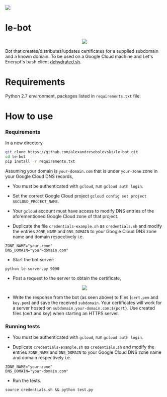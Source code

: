 <img src="https://circleci.com/gh/plotly/le-bot.svg?style=shield&circle-token=b125d59fd644e3d5eb1d17562c7bc817425861aa"></br>

# le-bot

<p align="center">
<img src="https://vectr.com/iloveorange/canJ3TwIm.png?width=642.52&height=310&select=canJ3TwImpage0">
</p>

Bot that creates/distributes/updates certificates for a supplied subdomain and a known domain.
To be used on a Google Cloud machine and Let's Encrypt's bash client [dehydrated.sh](https://github.com/lukas2511/dehydrated).

# Requirements
Python 2.7 environment, packages listed in `requirements.txt` file.

# How to use

### Requirements

In a new directory
```bash
git clone https://github.com/alexandresobolevski/le-bot.git
cd le-bot
pip install -r requirements.txt
```
Assuming your domain is `your-domain.com` that is under `your-zone` zone in your Google Cloud DNS records,

- You must be authenticated with `gcloud`, run `gcloud auth login`.

- Set the correct Google Cloud project `gcloud config set project $GCLOUD_PROJECT_NAME`.

- Your `gcloud` account must have access to modify DNS entries of the aforementioned Google Cloud zone of that project.

- Duplicate the file `credentials-example.sh` as `credentials.sh` and modify the entries  `ZONE_NAME` and `DNS_DOMAIN` to your Google Cloud DNS zone name and domain respectively i.e.
```
ZONE_NAME="your-zone"
DNS_DOMAIN="your-domain.com"
```

- Start the bot server:
```
python le-server.py 9090
```

- Post a request to the server to obtain the certificate,

<p align="center">
    <img src="http://i.imgur.com/C65sI6h.png)">
</p>

- Write the response from the bot (as seen above) to files (`cert.pem` and `key.pem`) and save the received `subdomain`. Your certificates will work for a server hosted on `subdomain.your-domain.com:${port}`. Use created files (cert and key) when starting an HTTPS server.

### Running tests

- You must be authenticated with `gcloud`, run `gcloud auth login`.

- Duplicate `credentials-example.sh` as `credentials.sh` and modify the entries  `ZONE_NAME` and `DNS_DOMAIN` to your Google Cloud DNS zone name and domain respectively i.e.
```
ZONE_NAME="your-zone"
DNS_DOMAIN="your-domain.com"

```
- Run the tests.
```
source credentials.sh && python test.py
```
